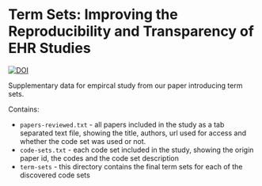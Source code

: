 # Term Sets: Improving the Reproducibility and Transparency of EHR Studies

[![DOI](https://zenodo.org/badge/141592542.svg)](https://zenodo.org/badge/latestdoi/141592542)

Supplementary data for empircal study from our paper introducing term sets.

Contains:
- `papers-reviewed.txt` - all papers included in the study as a tab separated text file, showing the title, authors, url used for access and whether the code set was used or not.
- `code-sets.txt` - each code set included in the study, showing the origin paper id, the codes and the code set description
- `term-sets` - this directory contains the final term sets for each of the discovered code sets